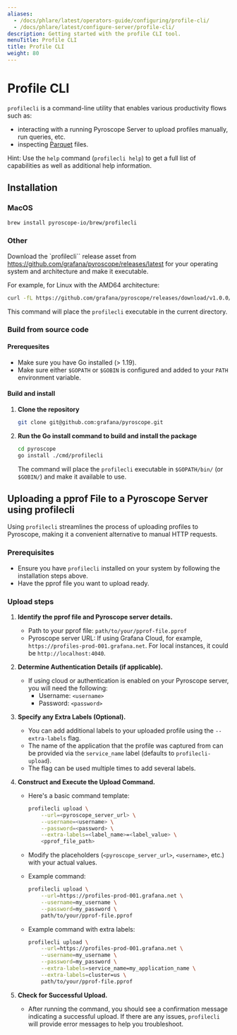 ```yaml
---
aliases:
  - /docs/phlare/latest/operators-guide/configuring/profile-cli/
  - /docs/phlare/latest/configure-server/profile-cli/
description: Getting started with the profile CLI tool.
menuTitle: Profile CLI
title: Profile CLI
weight: 80
---
```


# Profile CLI

`profilecli` is a command-line utility that enables various productivity flows such as:
- interacting with a running Pyroscope Server to upload profiles manually, run queries, etc.
- inspecting [Parquet](https://parquet.apache.org/docs/) files.

Hint: Use the `help` command (`profilecli help`) to get a full list of capabilities as well as additional help information.

## Installation

### MacOS

```bash
brew install pyroscope-io/brew/profilecli
```

### Other

Download the `profilecli`` release asset from https://github.com/grafana/pyroscope/releases/latest for your operating system and architecture and make it executable.

For example, for Linux with the AMD64 architecture:

```bash
curl -fL https://github.com/grafana/pyroscope/releases/download/v1.0.0/profilecli_1.0.0_linux_amd64.tar.gz | tar xvz
```

This command will place the `profilecli` executable in the current directory.

### Build from source code

#### Prerequesites

- Make sure you have Go installed (> 1.19).
- Make sure either `$GOPATH` or `$GOBIN` is configured and added to your `PATH` environment variable.

#### Build and install

1. **Clone the repository**

   ```bash
   git clone git@github.com:grafana/pyroscope.git
   ```

1. **Run the Go install command to build and install the package**

   ```bash
   cd pyroscope
   go install ./cmd/profilecli
   ```

   The command will place the `profilecli` executable in `$GOPATH/bin/` (or `$GOBIN/`) and make it available to use.

## Uploading a pprof File to a Pyroscope Server using profilecli

Using `profilecli` streamlines the process of uploading profiles to Pyroscope, making it a convenient alternative to manual HTTP requests.

### Prerequisites

- Ensure you have `profilecli` installed on your system by following the installation steps above.
- Have the pprof file you want to upload ready.

### Upload steps

1. **Identify the pprof file and Pyroscope server details.**

   - Path to your pprof file: `path/to/your/pprof-file.pprof`
   - Pyroscope server URL: If using Grafana Cloud, for example, `https://profiles-prod-001.grafana.net`. For local instances, it could be `http://localhost:4040`.

1. **Determine Authentication Details (if applicable).**

   - If using cloud or authentication is enabled on your Pyroscope server, you will need the following:
     - Username: `<username>`
     - Password: `<password>`

1. **Specify any Extra Labels (Optional).**

   - You can add additional labels to your uploaded profile using the `--extra-labels` flag.
   - The name of the application that the profile was captured from can be provided via the `service_name` label (defaults to `profilecli-upload`).
   - The flag can be used multiple times to add several labels.

1. **Construct and Execute the Upload Command.**

   - Here's a basic command template:
     ```bash
     profilecli upload \
         --url=<pyroscope_server_url> \
         --username=<username> \
         --password=<password> \
         --extra-labels=<label_name>=<label_value> \
         <pprof_file_path>
     ```

   - Modify the placeholders (`<pyroscope_server_url>`, `<username>`, etc.) with your actual values.

   - Example command:
     ```bash
     profilecli upload \
         --url=https://profiles-prod-001.grafana.net \
         --username=my_username \
         --password=my_password \
         path/to/your/pprof-file.pprof
     ```

   - Example command with extra labels:
     ```bash
     profilecli upload \
         --url=https://profiles-prod-001.grafana.net \
         --username=my_username \
         --password=my_password \
         --extra-labels=service_name=my_application_name \
         --extra-labels=cluster=us \
         path/to/your/pprof-file.pprof
     ```

1. **Check for Successful Upload.**

   - After running the command, you should see a confirmation message indicating a successful upload. If there are any issues, `profilecli` will provide error messages to help you troubleshoot.
